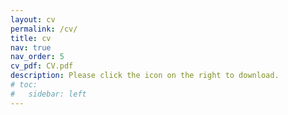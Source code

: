 ```yaml
---
layout: cv
permalink: /cv/
title: cv
nav: true
nav_order: 5
cv_pdf: CV.pdf
description: Please click the icon on the right to download.
# toc:
#   sidebar: left
---
```

